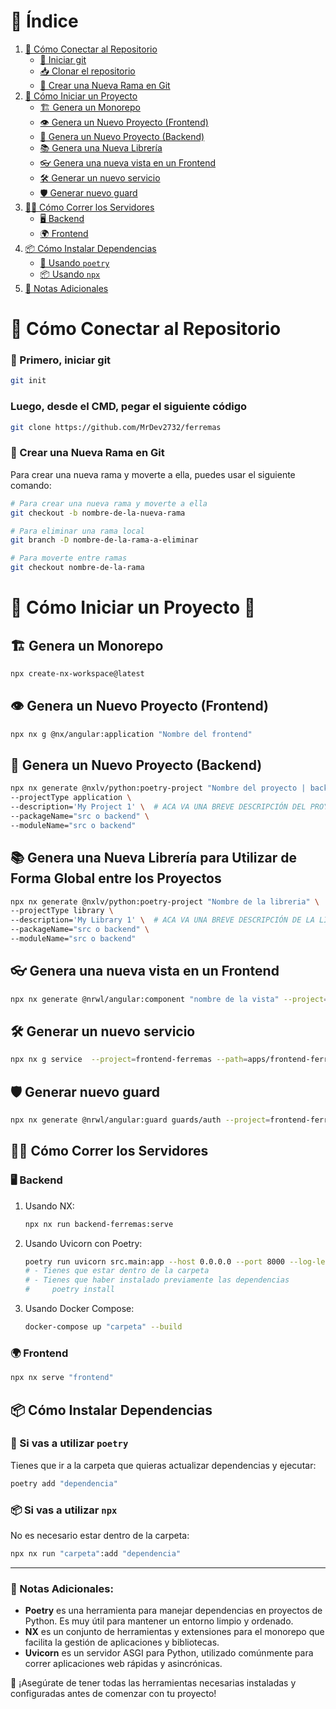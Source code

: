 # 📑 Índice

1. [🔗 Cómo Conectar al Repositorio](#-cómo-conectar-al-repositorio)
   - [🔑 Iniciar git](#primero-iniciar-git)
   - [📥 Clonar el repositorio](#luego-desde-el-cmd-pegar-el-siguiente-código)
   - [🌱 Crear una Nueva Rama en Git](#-crear-una-nueva-rama-en-git)
2. [🌟 Cómo Iniciar un Proyecto](#-cómo-iniciar-un-proyecto-)
   - [🏗️ Genera un Monorepo](#-genera-un-monorepo)
   - [👁️ Genera un Nuevo Proyecto (Frontend)](#-genera-un-nuevo-proyecto-frontend)
   - [🚀 Genera un Nuevo Proyecto (Backend)](#-genera-un-nuevo-proyecto-backend)
   - [📚 Genera una Nueva Librería](#-genera-una-nueva-librería-para-utilizar-de-forma-global-entre-los-proyectos)
   - [👓 Genera una nueva vista en un Frontend](#-genera-una-nueva-vista-en-un-frontend)
   - [🛠️ Generar un nuevo servicio](#️generar-un-nuevo-servicio)
   - [🛡️ Generar nuevo guard](#generar-nuevo-guard)
3. [🏃‍♂️ Cómo Correr los Servidores](#-cómo-correr-los-servidores)
   - [🖥️ Backend](#️-backend)
   - [🌍 Frontend](#-frontend)
4. [📦 Cómo Instalar Dependencias](#-cómo-instalar-dependencias)
   - [📜 Usando `poetry`](#-si-vas-a-utilizar-poetry)
   - [📦 Usando `npx`](#-si-vas-a-utilizar-npx)
5. [📝 Notas Adicionales](#-notas-adicionales)

# 🔗 Cómo Conectar al Repositorio
### 🔑 Primero, iniciar git
```sh
git init
```
### Luego, desde el CMD, pegar el siguiente código
```sh
git clone https://github.com/MrDev2732/ferremas
```
### 🌱 Crear una Nueva Rama en Git
Para crear una nueva rama y moverte a ella, puedes usar el siguiente comando:
```sh
# Para crear una nueva rama y moverte a ella
git checkout -b nombre-de-la-nueva-rama

# Para eliminar una rama local
git branch -D nombre-de-la-rama-a-eliminar

# Para moverte entre ramas
git checkout nombre-de-la-rama
```

# 🌟 Cómo Iniciar un Proyecto 🌟

## 🏗️ Genera un Monorepo
```sh
npx create-nx-workspace@latest
```

## 👁️ Genera un Nuevo Proyecto (Frontend)
```sh
npx nx g @nx/angular:application "Nombre del frontend"
```

## 🚀 Genera un Nuevo Proyecto (Backend)
```sh
npx nx generate @nxlv/python:poetry-project "Nombre del proyecto | backend" \
--projectType application \
--description='My Project 1' \  # ACA VA UNA BREVE DESCRIPCIÓN DEL PROYECTO
--packageName="src o backend" \
--moduleName="src o backend"
```

## 📚 Genera una Nueva Librería para Utilizar de Forma Global entre los Proyectos
```sh
npx nx generate @nxlv/python:poetry-project "Nombre de la libreria" \
--projectType library \
--description='My Library 1' \  # ACA VA UNA BREVE DESCRIPCIÓN DE LA LIBRERIA
--packageName="src o backend" \
--moduleName="src o backend"
```

## 👓 Genera una nueva vista en un Frontend
```sh
npx nx generate @nrwl/angular:component "nombre de la vista" --project="nombre del frontend" --module=app.module.ts --style=scss --path=apps/frontend-ferremas/src/app/components
```

## 🛠️ Generar un nuevo servicio
```sh
npx nx g service  --project=frontend-ferremas --path=apps/frontend-ferremas/src/services
```

## 🛡️ Generar nuevo guard
```sh
npx nx generate @nrwl/angular:guard guards/auth --project=frontend-ferremas
```

## 🏃‍♂️ Cómo Correr los Servidores

### 🖥️ Backend
1. Usando NX:
    ```sh
    npx nx run backend-ferremas:serve
    ```
2. Usando Uvicorn con Poetry:
    ```sh
    poetry run uvicorn src.main:app --host 0.0.0.0 --port 8000 --log-level info --reload
    # - Tienes que estar dentro de la carpeta
    # - Tienes que haber instalado previamente las dependencias
    #     poetry install
    ```
3. Usando Docker Compose:
    ```sh
    docker-compose up "carpeta" --build
    ```

### 🌍 Frontend
```sh
npx nx serve "frontend"
```

## 📦 Cómo Instalar Dependencias

### 📜 Si vas a utilizar `poetry`
Tienes que ir a la carpeta que quieras actualizar dependencias y ejecutar:
```sh
poetry add "dependencia"
```

### 📦 Si vas a utilizar `npx`
No es necesario estar dentro de la carpeta:
```sh
npx nx run "carpeta":add "dependencia"
```

---

### 📝 Notas Adicionales:

- **Poetry** es una herramienta para manejar dependencias en proyectos de Python. Es muy útil para mantener un entorno limpio y ordenado.
- **NX** es un conjunto de herramientas y extensiones para el monorepo que facilita la gestión de aplicaciones y bibliotecas.
- **Uvicorn** es un servidor ASGI para Python, utilizado comúnmente para correr aplicaciones web rápidas y asincrónicas.

🔧 ¡Asegúrate de tener todas las herramientas necesarias instaladas y configuradas antes de comenzar con tu proyecto!
